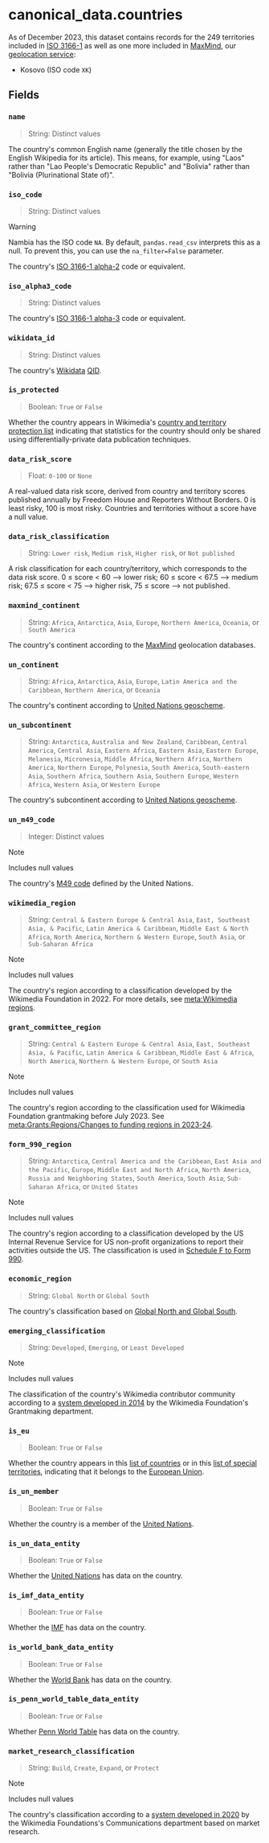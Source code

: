 # canonical_data.countries

As of December 2023, this dataset contains records for the 249 territories included in [ISO 3166-1](https://en.wikipedia.org/wiki/ISO_3166-1) as well as one more included in [MaxMind](https://en.wikipedia.org/wiki/MaxMind), our [geolocation service](https://wikitech.wikimedia.org/wiki/Geolocation):

- Kosovo (ISO code `XK`)

## Fields

### `name`

> String: Distinct values

The country's common English name (generally the title chosen by the English Wikipedia for its article). This means, for example, using "Laos" rather than "Lao People's Democratic Republic" and "Bolivia" rather than "Bolivia (Plurinational State of)".

### `iso_code`

> String: Distinct values

> [!WARNING]
> Nambia has the ISO code `NA`. By default, `pandas.read_csv` interprets this as a null. To prevent this, you can use the `na_filter=False` parameter.

The country's [ISO 3166-1 alpha-2](https://en.wikipedia.org/wiki/ISO_3166-1_alpha-2) code or equivalent.

### `iso_alpha3_code`

> String: Distinct values

The country's [ISO 3166-1 alpha-3](https://en.wikipedia.org/wiki/ISO_3166-1_alpha-3) code or equivalent.

### `wikidata_id`

> String: Distinct values

The country's [Wikidata](https://www.wikidata.org/) [QID](https://www.wikidata.org/wiki/Wikidata:Identifiers).

### `is_protected`

> Boolean: `True` or `False`

Whether the country appears in Wikimedia's [country and territory protection list](https://foundation.wikimedia.org/wiki/Legal:Country_and_Territory_Protection_List) indicating that statistics for the country should only be shared using differentially-private data publication techniques.

### `data_risk_score`

> Float: `0-100` or `None`

A real-valued data risk score, derived from country and territory scores published annually by Freedom House and Reporters Without Borders. 0 is least risky, 100 is most risky. Countries and territories without a score have a null value.

### `data_risk_classification`

> String: `Lower risk`, `Medium risk`, `Higher risk`, or `Not published`

A risk classification for each country/territory, which corresponds to the data risk score. 0 ≤ score < 60 --> lower risk; 60 ≤ score < 67.5 --> medium risk; 67.5 ≤ score < 75 --> higher risk, 75 ≤ score --> not published.

### `maxmind_continent`

> String: `Africa`, `Antarctica`, `Asia`, `Europe`, `Northern America`, `Oceania`, or `South America`

The country's continent according to the [MaxMind](https://en.wikipedia.org/wiki/MaxMind) geolocation databases.

### `un_continent`

> String: `Africa`, `Antarctica`, `Asia`, `Europe`, `Latin America and the Caribbean`, `Northern America`, or `Oceania`

The country's continent according to [United Nations geoscheme](https://en.wikipedia.org/wiki/United_Nations_geoscheme).

### `un_subcontinent`

> String: `Antarctica`, `Australia and New Zealand`, `Caribbean`, `Central America`, `Central Asia`, `Eastern Africa`, `Eastern Asia`, `Eastern Europe`, `Melanesia`, `Micronesia`, `Middle Africa`, `Northern Africa`, `Northern America`, `Northern Europe`, `Polynesia`, `South America`, `South-eastern Asia`, `Southern Africa`, `Southern Asia`, `Southern Europe`, `Western Africa`, `Western Asia`, or `Western Europe`

The country's subcontinent according to [United Nations geoscheme](https://en.wikipedia.org/wiki/United_Nations_geoscheme).

### `un_m49_code`

> Integer: Distinct values

> [!NOTE]
> Includes null values

The country's [M49 code](https://en.wikipedia.org/wiki/UN_M49) defined by the United Nations.

### `wikimedia_region`

> String: `Central & Eastern Europe & Central Asia`, `East, Southeast Asia, & Pacific`, `Latin America & Caribbean`, `Middle East & North Africa`, `North America`, `Northern & Western Europe`, `South Asia`, or `Sub-Saharan Africa`

> [!NOTE]
> Includes null values

The country's region according to a classification developed by the Wikimedia Foundation in 2022. For more details, see [meta:Wikimedia regions](https://meta.wikimedia.org/wiki/Wikimedia_regions).

### `grant_committee_region`

> String: `Central & Eastern Europe & Central Asia`, `East, Southeast Asia, & Pacific`, `Latin America & Caribbean`, `Middle East & Africa`, `North America`, `Northern & Western Europe`, or `South Asia`

> [!NOTE]
> Includes null values

The country's region according to the classification used for Wikimedia Foundation grantmaking before July 2023. See [meta:Grants:Regions/Changes to funding regions in 2023-24](https://meta.wikimedia.org/wiki/Wikimedia_regions).

### `form_990_region`

> String: `Antarctica`, `Central America and the Caribbean`, `East Asia and the Pacific`, `Europe`, `Middle East and North Africa`, `North America`, `Russia and Neighboring States`, `South America`, `South Asia`, `Sub-Saharan Africa`, or `United States`

> [!NOTE]
> Includes null values

The country's region according to a classification developed by the US Internal Revenue Service for US non-profit organizations to report their activities outside the US. The classification is used in [Schedule F to Form 990](https://www.irs.gov/instructions/i990sf).

### `economic_region`

> String: `Global North` or `Global South`

The country's classification based on [Global North and Global South](https://en.wikipedia.org/wiki/Global_North_and_Global_South).

### `emerging_classification`

> String: `Developed`, `Emerging`, or `Least Developed`

> [!NOTE]
> Includes null values

The classification of the country's Wikimedia contributor community according to a [system developed in 2014](https://meta.wikimedia.org/wiki/Community_Engagement/Defining_Emerging_Communities) by the Wikimedia Foundation's Grantmaking department.

### `is_eu`

> Boolean: `True` or `False`

Whether the country appears in this [list of countries](https://european-union.europa.eu/principles-countries-history/country-profiles_en) or in this [list of special territories](https://en.wikipedia.org/wiki/Special_territories_of_members_of_the_European_Economic_Area), indicating that it belongs to the [European Union](https://en.wikipedia.org/wiki/European_Union).

### `is_un_member`

> Boolean: `True` or `False`

Whether the country is a member of the [United Nations](https://en.wikipedia.org/wiki/United_Nations).

### `is_un_data_entity`

> Boolean: `True` or `False`

Whether the [United Nations](https://en.wikipedia.org/wiki/United_Nations) has data on the country.

### `is_imf_data_entity`

> Boolean: `True` or `False`

Whether the [IMF](https://en.wikipedia.org/wiki/International_Monetary_Fund) has data on the country.

### `is_world_bank_data_entity`

> Boolean: `True` or `False`

Whether the [World Bank](https://en.wikipedia.org/wiki/World_Bank) has data on the country.

### `is_penn_world_table_data_entity`

> Boolean: `True` or `False`

Whether [Penn World Table](https://en.wikipedia.org/wiki/Penn_World_Table) has data on the country.

### `market_research_classification`

> String: `Build`, `Create`, `Expand`, or `Protect`

> [!NOTE]
> Includes null values

The country's classification according to a [system developed in 2020](https://meta.wikimedia.org/wiki/Communications/Research/Global_market_and_audience_research_(2020)#Additional_insights) by the Wikimedia Foundations's Communications department based on market research.